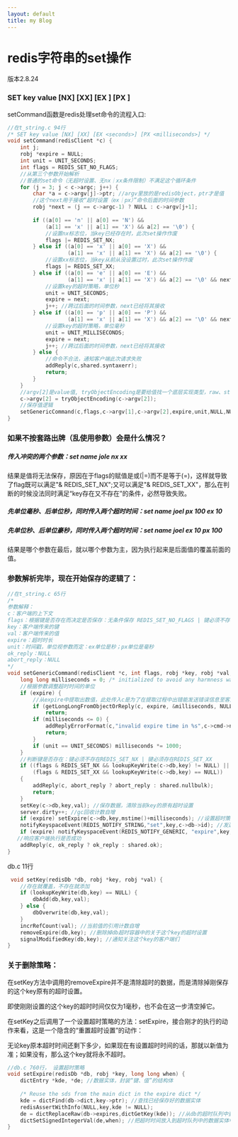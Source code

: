 ```yaml
---
layout: default
title: my Blog
---
```


	
# redis字符串的set操作

版本2.8.24

### SET key value [NX] [XX] [EX <seconds>] [PX <milliseconds>]

setCommand函数是redis处理set命令的流程入口:

```c
//在t_string.c 94行
/* SET key value [NX] [XX] [EX <seconds>] [PX <milliseconds>] */
void setCommand(redisClient *c) {
    int j;
    robj *expire = NULL;
    int unit = UNIT_SECONDS;
    int flags = REDIS_SET_NO_FLAGS;
	//从第三个参数开始解析
	//普通的set命令（无超时设置、无nx｜xx条件限制）不满足这个循环条件
    for (j = 3; j < c->argc; j++) {
        char *a = c->argv[j]->ptr; //argv里放的是redisObject，ptr才是值
        //这个next用于接收“超时设置（ex｜px）”命令后面的时间参数
        robj *next = (j == c->argc-1) ? NULL : c->argv[j+1];
			
        if ((a[0] == 'n' || a[0] == 'N') &&
            (a[1] == 'x' || a[1] == 'X') && a[2] == '\0') {
            //设置nx标志位，当key已经存在时，此次set操作作废
            flags |= REDIS_SET_NX;
        } else if ((a[0] == 'x' || a[0] == 'X') &&
                   (a[1] == 'x' || a[1] == 'X') && a[2] == '\0') {
            //设置xx标志位，当key从前从没设置过时，此次set操作作废
            flags |= REDIS_SET_XX;
        } else if ((a[0] == 'e' || a[0] == 'E') &&
                   (a[1] == 'x' || a[1] == 'X') && a[2] == '\0' && next) {
            //设置key的超时策略，单位秒
            unit = UNIT_SECONDS;
            expire = next;
            j++; //跨过后面的时间参数，next已经将其接收
        } else if ((a[0] == 'p' || a[0] == 'P') &&
                   (a[1] == 'x' || a[1] == 'X') && a[2] == '\0' && next) {
            //设置key的超时策略，单位毫秒
            unit = UNIT_MILLISECONDS;
            expire = next;
            j++; //跨过后面的时间参数，next已经将其接收
        } else {
        	//命令不合法，通知客户端此次请求失败
            addReply(c,shared.syntaxerr);
            return;
        }
    }
    //argv[2]是value值, tryObjectEncoding是要给值找一个底层实现类型，raw、string、int
    c->argv[2] = tryObjectEncoding(c->argv[2]);
    //保存值逻辑
    setGenericCommand(c,flags,c->argv[1],c->argv[2],expire,unit,NULL,NULL);
}
```

### 如果不按套路出牌（乱使用参数）会是什么情况？
##### 传入冲突的两个参数：set name jole nx xx

结果是值将无法保存，原因在于flags的赋值是或(\|=)而不是等于(=)，这样就导致了flag既可以满足"& REDIS\_SET\_NX";又可以满足"& REDIS\_SET\_XX"，那么在判断的时候没法同时满足“key存在又不存在”的条件，必然导致失败。

##### 先单位毫秒、后单位秒，同时传入两个超时时间：set name joel px 100 ex 10
##### 先单位秒、后单位豪秒，同时传入两个超时时间：set name joel ex 10 px 100 

结果是哪个参数在最后，就以哪个参数为主，因为执行起来是后面值的覆盖前面的值。


### 参数解析完毕，现在开始保存的逻辑了：

```c
//在t_string.c 65行
/*
参数解释：
c：客户端的上下文
flags：根据键是否存在而决定是否保存：无条件保存 REDIS_SET_NO_FLAGS | 键必须不存在 REDIS_SET_NX | 键必须存在 REDIS_SET_XX
key：客户端传来的键
val：客户端传来的值
expire：超时时长
unit：时间戳，单位视参数而定：ex单位是秒；px单位是毫秒
ok_reply：NULL
abort_reply：NULL
*/
void setGenericCommand(redisClient *c, int flags, robj *key, robj *val, robj *expire, int unit, robj *ok_reply, robj *abort_reply) {
    long long milliseconds = 0; /* initialized to avoid any harmness warning */
	//根据参数调整超时时间的单位
    if (expire) {
    	//从expire中提取出数值，此处传入c是为了在提取过程中出错能发送错误信息至客户端
        if (getLongLongFromObjectOrReply(c, expire, &milliseconds, NULL) != REDIS_OK)
            return;
        if (milliseconds <= 0) {
            addReplyErrorFormat(c,"invalid expire time in %s",c->cmd->name);
            return;
        }
        if (unit == UNIT_SECONDS) milliseconds *= 1000;
    }
	//判断键是否存在：键必须不存在REDIS_SET_NX | 键必须存在REDIS_SET_XX
    if ((flags & REDIS_SET_NX && lookupKeyWrite(c->db,key) != NULL) ||
        (flags & REDIS_SET_XX && lookupKeyWrite(c->db,key) == NULL))
    {
        addReply(c, abort_reply ? abort_reply : shared.nullbulk);
        return;
    }
    setKey(c->db,key,val); //保存数据，清除当前key的原有超时设置
    server.dirty++; //gc回收计数自增
    if (expire) setExpire(c->db,key,mstime()+milliseconds); //设置超时策略
    notifyKeyspaceEvent(REDIS_NOTIFY_STRING,"set",key,c->db->id); //发送通知
    if (expire) notifyKeyspaceEvent(REDIS_NOTIFY_GENERIC, "expire",key,c->db->id);
   //响应客户端执行是否成功
    addReply(c, ok_reply ? ok_reply : shared.ok);
}

```

db.c 11行

```c
 void setKey(redisDb *db, robj *key, robj *val) {
 	//存在就覆盖，不存在就添加
    if (lookupKeyWrite(db,key) == NULL) {
        dbAdd(db,key,val);
    } else {
        dbOverwrite(db,key,val);
    }
    incrRefCount(val); //当前值的引用计数自增
    removeExpire(db,key); //删除掉db超时容器中的关于这个key的超时设置
    signalModifiedKey(db,key); //通知关注这个key的客户端们
}
```

### 关于删除策略：
在setKey方法中调用的removeExpire并不是清除超时的数据，而是清除掉刚保存的这个key原有的超时设置。

即使刚刚设置的这个key的超时时间仅仅为1毫秒，也不会在这一步清空掉它。

在setKey之后调用了一个设置超时策略的方法：setExpire，接合刚才的执行的动作来看，这是一个隐含的“重置超时设置”的动作：

无论key原本超时时间还剩下多少，如果现在有设置超时时间的话，那就以新值为准；如果没有，那么这个key就将永不超时。

```c
//db.c 760行， 设置超时策略
void setExpire(redisDb *db, robj *key, long long when) {
    dictEntry *kde, *de; //数据实体，封装“键、值”的结构体
	
    /* Reuse the sds from the main dict in the expire dict */
    kde = dictFind(db->dict,key->ptr); //查找已经保存好的数据实体
    redisAssertWithInfo(NULL,key,kde != NULL);
    de = dictReplaceRaw(db->expires,dictGetKey(kde)); //从db的超时队列中查找实体，如果不存在则放入（创建了一个数据实体，但仅有键，没有值）
    dictSetSignedIntegerVal(de,when); //把超时时间放入到超时队列中的数据实体中
}
```


